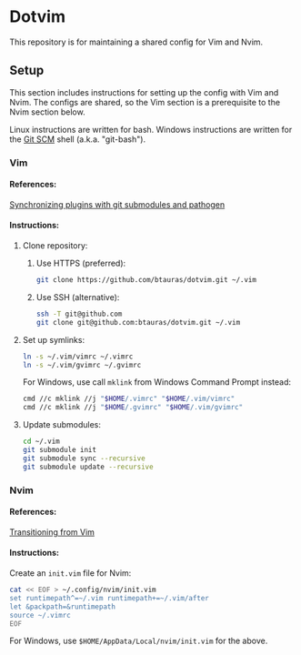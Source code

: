 <!-- vim: set et ai ts=4 sw=4 ai ft=markdown : -->

# Dotvim

This repository is for maintaining a shared config for Vim and Nvim.

## Setup

This section includes instructions for setting up the config with Vim and Nvim.
The configs are shared, so the Vim section is a prerequisite to the Nvim
section below.

Linux instructions are written for bash. Windows instructions are written for
the [Git SCM](https://git-scm.com/) shell (a.k.a. "git-bash").

### Vim

#### References:

[Synchronizing plugins with git submodules and pathogen](
http://vimcasts.org/episodes/synchronizing-plugins-with-git-submodules-and-pathogen/)

#### Instructions:

1. Clone repository:

    1. Use HTTPS (preferred):

        ```bash
        git clone https://github.com/btauras/dotvim.git ~/.vim
        ```

    2. Use SSH (alternative):

        ```bash
        ssh -T git@github.com
        git clone git@github.com:btauras/dotvim.git ~/.vim
        ```

2. Set up symlinks:

    ```bash
    ln -s ~/.vim/vimrc ~/.vimrc
    ln -s ~/.vim/gvimrc ~/.gvimrc
    ```

    For Windows, use call `mklink` from Windows Command Prompt instead:

    ```bash
    cmd //c mklink //j "$HOME/.vimrc" "$HOME/.vim/vimrc"
    cmd //c mklink //j "$HOME/.gvimrc" "$HOME/.vim/gvimrc"
    ```

3. Update submodules:

    ```bash
    cd ~/.vim
    git submodule init
    git submodule sync --recursive
    git submodule update --recursive
    ```

### Nvim

#### References:

[Transitioning from Vim](https://neovim.io/doc/user/nvim.html#nvim-from-vim)

#### Instructions:

Create an `init.vim` file for Nvim:

```bash
cat << EOF > ~/.config/nvim/init.vim
set runtimepath^=~/.vim runtimepath+=~/.vim/after
let &packpath=&runtimepath
source ~/.vimrc
EOF
```

For Windows, use `$HOME/AppData/Local/nvim/init.vim` for the above.
